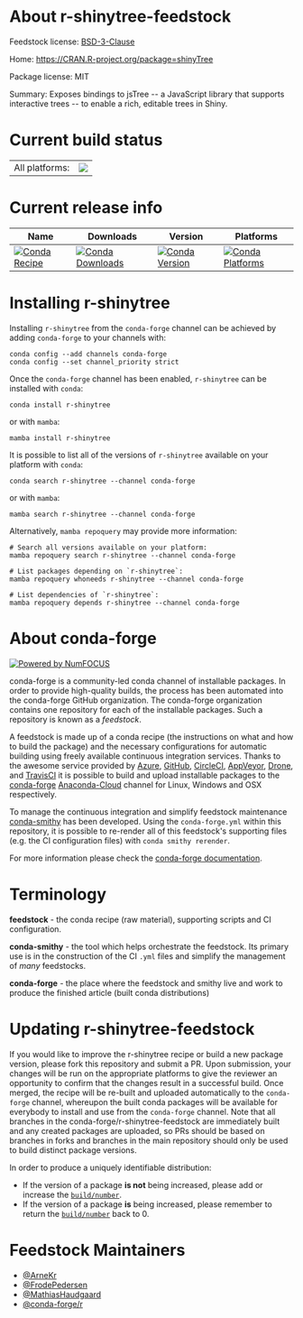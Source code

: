About r-shinytree-feedstock
===========================

Feedstock license: [BSD-3-Clause](https://github.com/conda-forge/r-shinytree-feedstock/blob/main/LICENSE.txt)

Home: https://CRAN.R-project.org/package=shinyTree

Package license: MIT

Summary: Exposes bindings to jsTree -- a JavaScript library that supports interactive trees -- to enable a rich, editable trees in Shiny.

Current build status
====================


<table><tr><td>All platforms:</td>
    <td>
      <a href="https://dev.azure.com/conda-forge/feedstock-builds/_build/latest?definitionId=4701&branchName=main">
        <img src="https://dev.azure.com/conda-forge/feedstock-builds/_apis/build/status/r-shinytree-feedstock?branchName=main">
      </a>
    </td>
  </tr>
</table>

Current release info
====================

| Name | Downloads | Version | Platforms |
| --- | --- | --- | --- |
| [![Conda Recipe](https://img.shields.io/badge/recipe-r--shinytree-green.svg)](https://anaconda.org/conda-forge/r-shinytree) | [![Conda Downloads](https://img.shields.io/conda/dn/conda-forge/r-shinytree.svg)](https://anaconda.org/conda-forge/r-shinytree) | [![Conda Version](https://img.shields.io/conda/vn/conda-forge/r-shinytree.svg)](https://anaconda.org/conda-forge/r-shinytree) | [![Conda Platforms](https://img.shields.io/conda/pn/conda-forge/r-shinytree.svg)](https://anaconda.org/conda-forge/r-shinytree) |

Installing r-shinytree
======================

Installing `r-shinytree` from the `conda-forge` channel can be achieved by adding `conda-forge` to your channels with:

```
conda config --add channels conda-forge
conda config --set channel_priority strict
```

Once the `conda-forge` channel has been enabled, `r-shinytree` can be installed with `conda`:

```
conda install r-shinytree
```

or with `mamba`:

```
mamba install r-shinytree
```

It is possible to list all of the versions of `r-shinytree` available on your platform with `conda`:

```
conda search r-shinytree --channel conda-forge
```

or with `mamba`:

```
mamba search r-shinytree --channel conda-forge
```

Alternatively, `mamba repoquery` may provide more information:

```
# Search all versions available on your platform:
mamba repoquery search r-shinytree --channel conda-forge

# List packages depending on `r-shinytree`:
mamba repoquery whoneeds r-shinytree --channel conda-forge

# List dependencies of `r-shinytree`:
mamba repoquery depends r-shinytree --channel conda-forge
```


About conda-forge
=================

[![Powered by
NumFOCUS](https://img.shields.io/badge/powered%20by-NumFOCUS-orange.svg?style=flat&colorA=E1523D&colorB=007D8A)](https://numfocus.org)

conda-forge is a community-led conda channel of installable packages.
In order to provide high-quality builds, the process has been automated into the
conda-forge GitHub organization. The conda-forge organization contains one repository
for each of the installable packages. Such a repository is known as a *feedstock*.

A feedstock is made up of a conda recipe (the instructions on what and how to build
the package) and the necessary configurations for automatic building using freely
available continuous integration services. Thanks to the awesome service provided by
[Azure](https://azure.microsoft.com/en-us/services/devops/), [GitHub](https://github.com/),
[CircleCI](https://circleci.com/), [AppVeyor](https://www.appveyor.com/),
[Drone](https://cloud.drone.io/welcome), and [TravisCI](https://travis-ci.com/)
it is possible to build and upload installable packages to the
[conda-forge](https://anaconda.org/conda-forge) [Anaconda-Cloud](https://anaconda.org/)
channel for Linux, Windows and OSX respectively.

To manage the continuous integration and simplify feedstock maintenance
[conda-smithy](https://github.com/conda-forge/conda-smithy) has been developed.
Using the ``conda-forge.yml`` within this repository, it is possible to re-render all of
this feedstock's supporting files (e.g. the CI configuration files) with ``conda smithy rerender``.

For more information please check the [conda-forge documentation](https://conda-forge.org/docs/).

Terminology
===========

**feedstock** - the conda recipe (raw material), supporting scripts and CI configuration.

**conda-smithy** - the tool which helps orchestrate the feedstock.
                   Its primary use is in the construction of the CI ``.yml`` files
                   and simplify the management of *many* feedstocks.

**conda-forge** - the place where the feedstock and smithy live and work to
                  produce the finished article (built conda distributions)


Updating r-shinytree-feedstock
==============================

If you would like to improve the r-shinytree recipe or build a new
package version, please fork this repository and submit a PR. Upon submission,
your changes will be run on the appropriate platforms to give the reviewer an
opportunity to confirm that the changes result in a successful build. Once
merged, the recipe will be re-built and uploaded automatically to the
`conda-forge` channel, whereupon the built conda packages will be available for
everybody to install and use from the `conda-forge` channel.
Note that all branches in the conda-forge/r-shinytree-feedstock are
immediately built and any created packages are uploaded, so PRs should be based
on branches in forks and branches in the main repository should only be used to
build distinct package versions.

In order to produce a uniquely identifiable distribution:
 * If the version of a package **is not** being increased, please add or increase
   the [``build/number``](https://docs.conda.io/projects/conda-build/en/latest/resources/define-metadata.html#build-number-and-string).
 * If the version of a package **is** being increased, please remember to return
   the [``build/number``](https://docs.conda.io/projects/conda-build/en/latest/resources/define-metadata.html#build-number-and-string)
   back to 0.

Feedstock Maintainers
=====================

* [@ArneKr](https://github.com/ArneKr/)
* [@FrodePedersen](https://github.com/FrodePedersen/)
* [@MathiasHaudgaard](https://github.com/MathiasHaudgaard/)
* [@conda-forge/r](https://github.com/conda-forge/r/)

